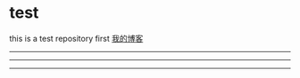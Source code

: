 # test
this is a test repository
<a>first</a>
[我的博客](https://github.com/zhymjh/test/blob/master/Tuscan-landscape-Tuscany-Italy.jpg)


***
---
___

